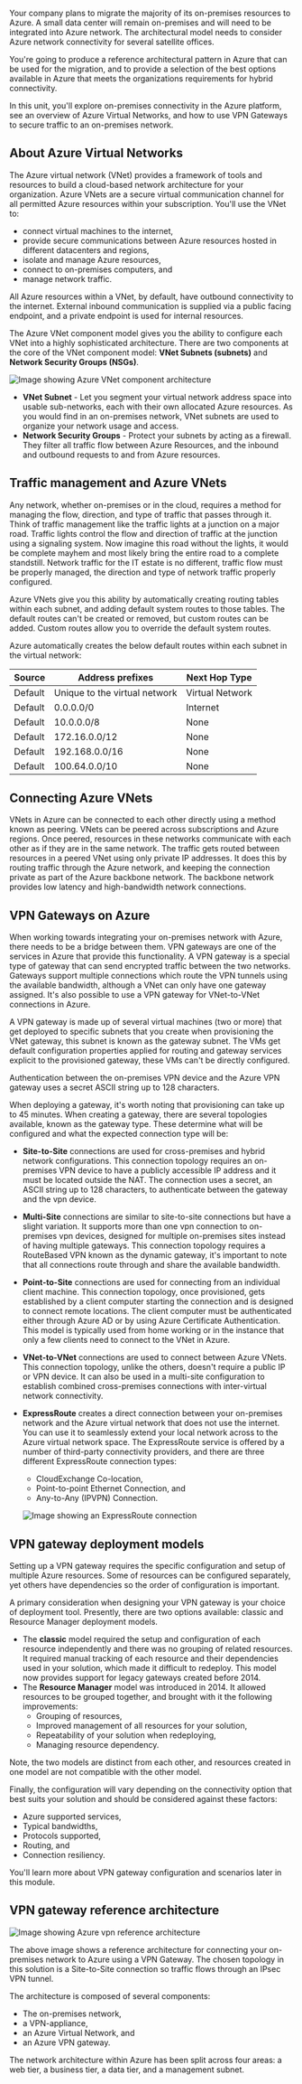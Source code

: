 Your company plans to migrate the majority of its on-premises resources to Azure.  A small data center will remain on-premises and will need to be integrated into Azure network.  The architectural model needs to consider Azure network connectivity for several satellite offices.

You're going to produce a reference architectural pattern in Azure that can be used for the migration, and to provide a selection of the best options available in Azure that meets the organizations requirements for hybrid connectivity.

In this unit, you'll explore on-premises connectivity in the Azure platform, see an overview of Azure Virtual Networks, and how to use VPN Gateways to secure traffic to an on-premises network.

## About Azure Virtual Networks

The Azure virtual network (VNet) provides a framework of tools and resources to build a cloud-based network architecture for your organization.  Azure VNets are a secure virtual communication channel for all permitted Azure resources within your subscription. You'll use the VNet to:

- connect virtual machines to the internet,
- provide secure communications between Azure resources hosted in different datacenters and regions,
- isolate and manage Azure resources,
- connect to on-premises computers, and
- manage network traffic.

All Azure resources within a VNet, by default, have outbound connectivity to the internet.  External inbound communication is supplied via a public facing endpoint, and a private endpoint is used for internal resources.

The Azure VNet component model gives you the ability to configure each VNet into a highly sophisticated architecture. There are two components at the core of the VNet component model: **VNet Subnets (subnets)** and **Network Security Groups (NSGs)**.

![Image showing Azure VNet component architecture](../media/2-azure-vnet-components.png)

- **VNet Subnet** - Let you segment your virtual network address space into usable sub-networks, each with their own allocated Azure resources.   As you would find in an on-premises network, VNet subnets are used to organize your network usage and access.
- **Network Security Groups** - Protect your subnets by acting as a firewall. They filter all traffic flow between Azure Resources, and the inbound and outbound requests to and from Azure resources.

## Traffic management and Azure VNets

Any network, whether on-premises or in the cloud, requires a method for managing the flow, direction, and type of traffic that passes through it. Think of traffic management like the traffic lights at a junction on a major road. Traffic lights control the flow and direction of traffic at the junction using a signaling system. Now imagine this road without the lights, it would be complete mayhem and most likely bring the entire road to a complete standstill. Network traffic for the IT estate is no different, traffic flow must be properly managed, the direction and type of network traffic properly configured.

Azure VNets give you this ability by automatically creating routing tables within each subnet, and adding default system routes to those tables. The default routes can't be created or removed, but custom routes can be added. Custom routes allow you to override the default system routes.

Azure automatically creates the below default routes within each subnet in the virtual network:

| Source | Address prefixes | Next Hop Type |
| ---- |---|---|
| Default | Unique to the virtual network | Virtual Network |
| Default | 0.0.0.0/0 | Internet |
| Default | 10.0.0.0/8 | None |
| Default | 172.16.0.0/12 | None |
| Default | 192.168.0.0/16 | None |
| Default | 100.64.0.0/10 | None |

## Connecting Azure VNets

VNets in Azure can be connected to each other directly using a method known as peering. VNets can be peered across subscriptions and Azure regions. Once peered, resources in these networks communicate with each other as if they are in the same network. The traffic gets routed between resources in a peered VNet using only private IP addresses. It does this by routing traffic through the Azure network, and keeping the connection private as part of the Azure backbone network. The backbone network provides low latency and high-bandwidth network connections.

## VPN Gateways on Azure

When working towards integrating your on-premises network with Azure, there needs to be a bridge between them. VPN gateways are one of the services in Azure that provide this functionality. A VPN gateway is a special type of gateway that can send encrypted traffic between the two networks. Gateways support multiple connections which route the VPN tunnels using the available bandwidth, although a VNet can only have one gateway assigned. It's also possible to use a VPN gateway for VNet-to-VNet connections in Azure.

A VPN gateway is made up of several virtual machines (two or more) that get deployed to specific subnets that you create when provisioning the VNet gateway, this subnet is known as the gateway subnet. The VMs get default configuration properties applied for routing and gateway services explicit to the provisioned gateway, these VMs can't be directly configured.

Authentication between the on-premises VPN device and the Azure VPN gateway uses a secret ASCII string up to 128 characters.

When deploying a gateway, it's worth noting that provisioning can take up to 45 minutes. When creating a gateway, there are several topologies available, known as the gateway type. These determine what will be configured and what the expected connection type will be:

- **Site-to-Site**
connections are used for cross-premises and hybrid network configurations. This connection topology requires an on-premises VPN device to have a publicly accessible IP address and it must be located outside the NAT. The connection uses a secret, an ASCII string up to 128 characters, to authenticate between the gateway and the vpn device.

- **Multi-Site**
connections are similar to site-to-site connections but have a slight variation. It supports more than one vpn connection to on-premises vpn devices, designed for multiple on-premises sites instead of having multiple gateways. This connection topology requires a RouteBased VPN known as the dynamic gateway, it's important to note that all connections route through and share the available bandwidth.

- **Point-to-Site**
connections are used for connecting from an individual client machine. This connection topology, once provisioned, gets established by a client computer starting the connection and is designed to connect remote locations. The client computer must be authenticated either through Azure AD or by using Azure Certificate Authentication. This model is typically used from home working or in the instance that only a few clients need to connect to the VNet in Azure.

- **VNet-to-VNet**
connections are used to connect between Azure VNets. This connection topology, unlike the others, doesn't require a public IP or VPN device. It can also be used in a multi-site configuration to establish combined cross-premises connections with inter-virtual network connectivity.

- **ExpressRoute**
creates a direct connection between your on-premises network and the Azure virtual network that does not use the internet. You can use it to seamlessly extend your local network across to the Azure virtual network space. The ExpressRoute service is offered by a number of third-party connectivity providers, and there are three different ExpressRoute connection types:

  - CloudExchange Co-location,
  - Point-to-point Ethernet Connection, and
  - Any-to-Any (IPVPN) Connection.

   ![Image showing an ExpressRoute connection](../media/2-ExpressRoute-connection.png)

## VPN gateway deployment models

Setting up a VPN gateway requires the specific configuration and setup of multiple Azure resources. Some of resources can be configured separately, yet others have dependencies so the order of configuration is important.

A primary consideration when designing your VPN gateway is your choice of deployment tool.  Presently, there are two options available: classic and Resource Manager deployment models.

- The **classic** model required the setup and configuration of each resource independently and there was no grouping of related resources.   It required manual tracking of each resource and their dependencies used in your solution, which made it difficult to redeploy. This model now provides support for legacy gateways created before 2014.
- The **Resource Manager** model was introduced in 2014. It allowed resources to be grouped together, and brought with it the following improvements:
  - Grouping of resources,
  - Improved management of all resources for your solution,
  - Repeatability of your solution when redeploying,
  - Managing resource dependency.

Note, the two models are distinct from each other, and resources created in one model are not compatible with the other model.

Finally, the configuration will vary depending on the connectivity option that best suits your solution and should be considered against these factors:

- Azure supported services,
- Typical bandwidths,
- Protocols supported,
- Routing, and
- Connection resiliency.

You'll learn more about VPN gateway configuration and scenarios later in this module.

## VPN gateway reference architecture

![Image showing Azure vpn reference architecture](../media/2-vpnreferencearchitecture.png)

The above image shows a reference architecture for connecting your on-premises network to Azure using a VPN Gateway. The chosen topology in this solution is a Site-to-Site connection so traffic flows through an IPsec VPN tunnel.

The architecture is composed of several components:

- The on-premises network,
- a VPN-appliance,
- an Azure Virtual Network, and
- an Azure VPN gateway.

The network architecture within Azure has been split across four areas: a web tier, a business tier, a data tier, and a management subnet.
